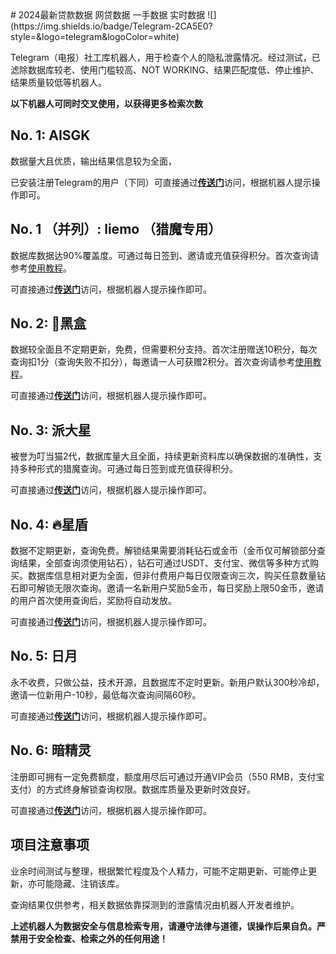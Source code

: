 <meta name="keywords" content="2024最新贷款数据 网贷数据 一手数据 实时数据">
<meta name="description" content="免费好用的贷款数网站和 Telegram电报数据机器人，机料数据、爬数据、网数据、数据库、实时更新、">
# 2024最新贷款数据 网贷数据 一手数据 实时数据
![](https://img.shields.io/badge/Telegram-2CA5E0?style=&logo=telegram&logoColor=white)

Telegram（电报）社工库机器人，用于检查个人的隐私泄露情况。经过测试，已滤除数据库较老、使用门槛较高、NOT WORKING、结果匹配度低、停止维护、结果质量较低等机器人。

**以下机器人可同时交叉使用，以获得更多检索次数**

## No. 1: AISGK
数据量大且优质，输出结果信息较为全面，

已安装注册Telegram的用户（下同）可直接通过[**传送门**](https://t.me/ku77777?start=AISGK_TDW5DW2V)访问，根据机器人提示操作即可。

## No. 1 （并列）: liemo （猎魔专用）
数据库数据达90%覆盖度。可通过每日签到、邀请或充值获得积分。首次查询请参考[使用教程](https://telegra.ph/Bot%E4%BD%BF%E7%94%A8%E6%95%99%E7%A8%8B-03-27)。

可直接通过[**传送门**]([https://t.me/ku77777?start=6320564014)访问，根据机器人提示操作即可。

## No. 2: 🔰黑盒
数据较全面且不定期更新，免费，但需要积分支持。首次注册赠送10积分，每次查询扣1分（查询失败不扣分），每邀请一人可获赠2积分。首次查询请参考[使用教程](https://telegra.ph/%E9%BB%91%E7%9B%92-%F0%9D%91%A9%F0%9D%92%8D%F0%9D%92%82%F0%9D%92%84%F0%9D%92%8C-%F0%9D%91%A9%F0%9D%91%B6%F0%9D%91%BF---%E7%A4%BE%E5%B7%A5%E5%BA%93%E4%BD%BF%E7%94%A8%E6%95%99%E7%A8%8B-08-23)。

可直接通过[**传送门**](https://t.me/tianqi871?start=PTGKWiY)访问，根据机器人提示操作即可。

## No. 3: 派大星
被誉为叮当猫2代，数据库量大且全面，持续更新资料库以确保数据的准确性，支持多种形式的猎魔查询。可通过每日签到或充值获得积分。

可直接通过[**传送门**](https://t.me/tianqi871/?start=6320564014)访问，根据机器人提示操作即可。

## No. 4: 🔥星盾
数据不定期更新，查询免费。解锁结果需要消耗钻石或金币（金币仅可解锁部分查询结果，全部查询须使用钻石），钻石可通过USDT、支付宝、微信等多种方式购买。数据库信息相对更为全面，但非付费用户每日仅限查询三次，购买任意数量钻石即可解锁无限次查询。邀请一名新用户奖励5金币，每日奖励上限50金币，邀请的用户首次使用查询后，奖励将自动发放。

可直接通过[**传送门**](https://t.me/weiyi10?start=dGLpzSL)访问，根据机器人提示操作即可。

## No. 5: 日月
永不收费，只做公益，技术开源，且数据库不定时更新。新用户默认300秒冷却，邀请一位新用户-10秒，最低每次查询间隔60秒。

可直接通过[**传送门**](https://t.me/weiyi10?start=6320564014)访问，根据机器人提示操作即可。

## No. 6: 暗精灵
注册即可拥有一定免费额度，额度用尽后可通过开通VIP会员（550 RMB，支付宝支付）的方式终身解锁查询权限。数据库质量及更新时效良好。

可直接通过[**传送门**](https://t.me/weiyi10?start=xkOLiW4qY1)访问，根据机器人提示操作即可。

## 项目注意事项
业余时间测试与整理，根据繁忙程度及个人精力，可能不定期更新、可能停止更新，亦可能隐藏、注销该库。

查询结果仅供参考，相关数据依靠探测到的泄露情况由机器人开发者维护。

**上述机器人为数据安全与信息检索专用，请遵守法律与道德，误操作后果自负。严禁用于安全检查、检索之外的任何用途！**
